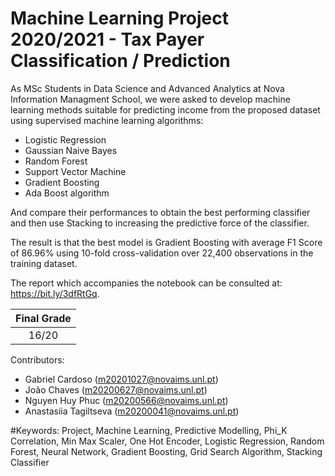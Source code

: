 # Machine Learning Project 2020/2021 - Tax Payer Classification / Prediction

As MSc Students in Data Science and Advanced Analytics at Nova Information Managment School, we were asked to develop machine learning methods suitable for
predicting income from the proposed dataset using supervised machine learning algorithms: 
- Logistic Regression
- Gaussian Naive Bayes
- Random Forest
- Support Vector Machine
- Gradient Boosting
- Ada Boost algorithm

And compare their performances to obtain the best performing classifier and then use Stacking to increasing the predictive force of the classifier.

The result is that the best model is Gradient Boosting with average F1 Score of 86.96% using 10-fold cross-validation over 22,400 observations in the training dataset.

The report which accompanies the notebook can be consulted at: https://bit.ly/3dfRtGq.

| Final Grade           |
|:---------------------:|
| 16/20                 |

Contributors:
- Gabriel Cardoso (m20201027@novaims.unl.pt)
- João Chaves (m20200627@novaims.unl.pt)
- Nguyen Huy Phuc (m20200566@novaims.unl.pt)
- Anastasiia Tagiltseva (m20200041@novaims.unl.pt)


#Keywords: Project, Machine Learning, Predictive Modelling, Phi_K Correlation, Min Max Scaler, One Hot Encoder, Logistic Regression, Random Forest, Neural Network, Gradient
Boosting, Grid Search Algorithm, Stacking Classifier
